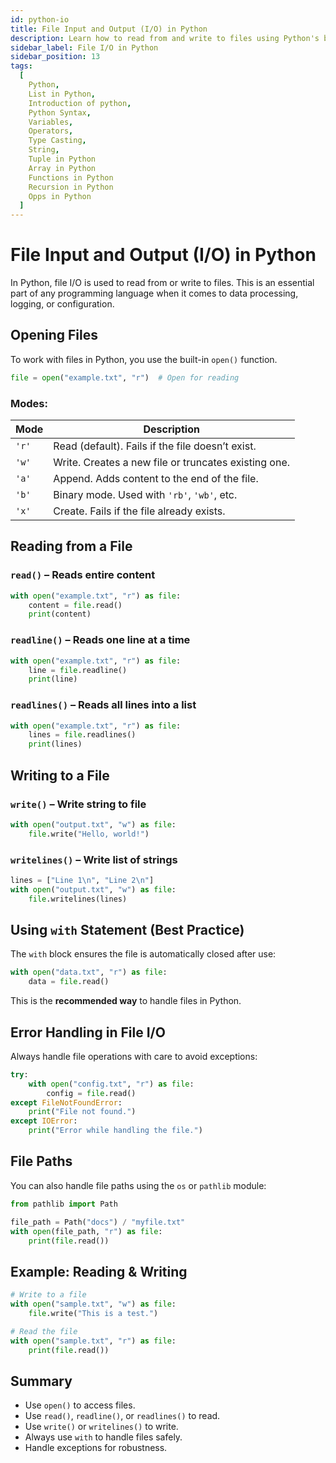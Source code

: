 ```yaml
---
id: python-io
title: File Input and Output (I/O) in Python
description: Learn how to read from and write to files using Python's built-in I/O functions.
sidebar_label: File I/O in Python
sidebar_position: 13
tags:
  [
    Python,
    List in Python,
    Introduction of python,
    Python Syntax,
    Variables,
    Operators,
    Type Casting,
    String,
    Tuple in Python
    Array in Python
    Functions in Python
    Recursion in Python
    Opps in Python
  ]
---
```


# File Input and Output (I/O) in Python

In Python, file I/O is used to read from or write to files. This is an essential part of any programming language when it comes to data processing, logging, or configuration.


## Opening Files

To work with files in Python, you use the built-in `open()` function.

```python
file = open("example.txt", "r")  # Open for reading
````

### Modes:

| Mode  | Description                                          |
| ----- | ---------------------------------------------------- |
| `'r'` | Read (default). Fails if the file doesn’t exist.     |
| `'w'` | Write. Creates a new file or truncates existing one. |
| `'a'` | Append. Adds content to the end of the file.         |
| `'b'` | Binary mode. Used with `'rb'`, `'wb'`, etc.          |
| `'x'` | Create. Fails if the file already exists.            |


## Reading from a File

### `read()` – Reads entire content

````python
with open("example.txt", "r") as file:
    content = file.read()
    print(content)
````

### `readline()` – Reads one line at a time

````python
with open("example.txt", "r") as file:
    line = file.readline()
    print(line)
````

### `readlines()` – Reads all lines into a list

````python
with open("example.txt", "r") as file:
    lines = file.readlines()
    print(lines)
````

## Writing to a File

### `write()` – Write string to file

````python
with open("output.txt", "w") as file:
    file.write("Hello, world!")
````

### `writelines()` – Write list of strings

````python
lines = ["Line 1\n", "Line 2\n"]
with open("output.txt", "w") as file:
    file.writelines(lines)
````


## Using `with` Statement (Best Practice)

The `with` block ensures the file is automatically closed after use:

````python
with open("data.txt", "r") as file:
    data = file.read()
````

This is the **recommended way** to handle files in Python.


## Error Handling in File I/O

Always handle file operations with care to avoid exceptions:

````python
try:
    with open("config.txt", "r") as file:
        config = file.read()
except FileNotFoundError:
    print("File not found.")
except IOError:
    print("Error while handling the file.")
````


## File Paths

You can also handle file paths using the `os` or `pathlib` module:

````python
from pathlib import Path

file_path = Path("docs") / "myfile.txt"
with open(file_path, "r") as file:
    print(file.read())
````


## Example: Reading & Writing

````python
# Write to a file
with open("sample.txt", "w") as file:
    file.write("This is a test.")

# Read the file
with open("sample.txt", "r") as file:
    print(file.read())
````


##  Summary

* Use `open()` to access files.
* Use `read()`, `readline()`, or `readlines()` to read.
* Use `write()` or `writelines()` to write.
* Always use `with` to handle files safely.
* Handle exceptions for robustness.